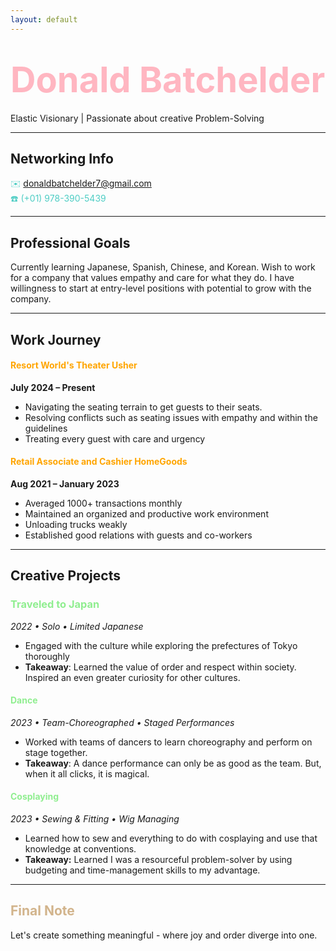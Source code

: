 ```yaml
---
layout: default
---
```

# <span style="color: lightpink; font-size: 2em;">Donald Batchelder</span>  
Elastic Visionary | Passionate about creative Problem-Solving 

---
## Networking Info 
 <span style="color: #4ECDC4;">✉️ donaldbatchelder7@gmail.com</span>  
 <span style="color: #4ECDC4;">☎️ (+01) 978-390-5439</span>  

---
## Professional Goals
Currently learning Japanese, Spanish, Chinese, and Korean. Wish to work for a company that values empathy and care for what they do. I have willingness to start at entry-level positions with potential to grow with the company.

---
## Work Journey  
#### <span style="color:orange;">Resort World's Theater Usher</span>
**July 2024 – Present**  
- Navigating the seating terrain to get guests to their seats.
- Resolving conflicts such as seating issues with empathy and within the guidelines
- Treating every guest with care and urgency
 
#### <span style="color:orange;">Retail Associate and Cashier HomeGoods</span>
**Aug 2021 – January 2023**  
- Averaged 1000+ transactions monthly 
- Maintained an organized and productive work environment 
- Unloading trucks weakly
- Established good relations with guests and co-workers

---
## Creative Projects
### <span style="color:lightgreen;">Traveled to Japan</span>  
*2022 • Solo • Limited Japanese*  
- Engaged with the culture while exploring the prefectures of Tokyo thoroughly
- **Takeaway**: Learned the value of order and respect within society. Inspired an even greater curiosity for other cultures.

#### <span style="color:lightgreen;">Dance</span> 
*2023 • Team-Choreographed • Staged Performances*  
- Worked with teams of dancers to learn choreography and perform on stage together.
- **Takeaway**: A dance performance can only be as good as the team. But, when it all clicks, it is magical.
  
#### <span style="color:lightgreen;">Cosplaying</span>
*2023 • Sewing & Fitting • Wig Managing* 
- Learned how to sew and everything to do with cosplaying and use that knowledge at conventions.
- **Takeaway:** Learned I was a resourceful problem-solver by using budgeting and time-management skills to my advantage.
---
## <span style="color: tan;">Final Note</span>  
 Let's create something meaningful - where joy and order diverge into one.
